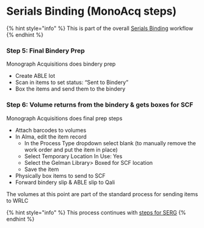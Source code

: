 # Serials Binding (MonoAcq steps)

{% hint style="info" %}
This is part of the overall [Serials Binding](../../reference/workflow-overviews/serials-binding-overview.md) workflow
{% endhint %}

### Step 5: Final Bindery Prep <a href="#docs-internal-guid-06d35ff4-7fff-f045-2413-1b5a4dbfd342" id="docs-internal-guid-06d35ff4-7fff-f045-2413-1b5a4dbfd342"></a>

Monograph Acquisitions does bindery prep

* Create ABLE lot
* Scan in items to set status: “Sent to Bindery”
* Box the items and send them to the bindery

### Step 6: Volume returns from the bindery & gets boxes for SCF

Monograph Acquisitions does final prep steps

* Attach barcodes to volumes
* In Alma, edit the item record
  * In the Process Type dropdown select blank (to manually remove the work order and put the item in place)
  * Select Temporary Location In Use: Yes
  * Select the Gelman Library> Boxed for SCF location
  * Save the item
* Physically box items to send to SCF
* Forward bindery slip & ABLE slip to Qali

The volumes at this point are part of the standard process for sending items to WRLC

{% hint style="info" %}
This process continues with [steps for SERG](../serials/serials-binding-serg-steps.md)
{% endhint %}

